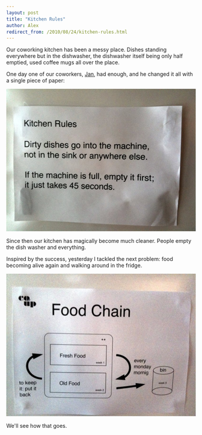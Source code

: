 ```yaml
---
layout: post
title: "Kitchen Rules"
author: Alex
redirect_from: /2010/08/24/kitchen-rules.html
---
```


Our coworking kitchen has been a messy place. Dishes standing everywhere but in the dishwasher, the dishwasher itself being only half emptied, used coffee mugs all over the place.

One day one of our coworkers, [Jan](http://twitter.com/janl), had enough, and he changed it all with a single piece of paper:

![Kitchen Rules](/images/blog/kitchen_rules.jpeg)

Since then our kitchen has magically become much cleaner. People empty the dish washer and everything.

Inspired by the success, yesterday I tackled the next problem: food becoming alive again and walking around in the fridge.

![Food Chain](/images/blog/foodchain.jpeg)

We'll see how that goes.
